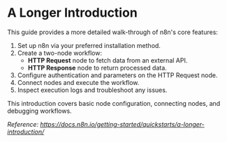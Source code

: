 # A Longer Introduction

This guide provides a more detailed walk-through of n8n's core features:

1. Set up n8n via your preferred installation method.
2. Create a two-node workflow:
   - **HTTP Request** node to fetch data from an external API.
   - **HTTP Response** node to return processed data.
3. Configure authentication and parameters on the HTTP Request node.
4. Connect nodes and execute the workflow.
5. Inspect execution logs and troubleshoot any issues.

This introduction covers basic node configuration, connecting nodes, and debugging workflows.

_Reference: https://docs.n8n.io/getting-started/quickstarts/a-longer-introduction/_ 